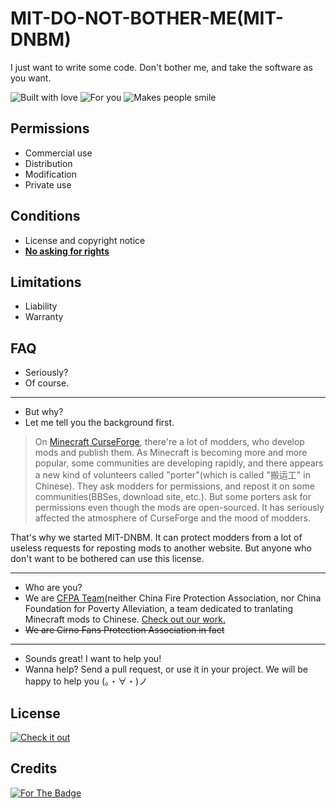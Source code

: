 # MIT-DO-NOT-BOTHER-ME(MIT-DNBM)

I just want to write some code. Don't bother me, and take the software as you want.

![Built with love](https://forthebadge.com/images/badges/built-with-love.svg) ![For you](https://forthebadge.com/images/badges/for-you.svg) ![Makes people smile](https://forthebadge.com/images/badges/makes-people-smile.svg)

## Permissions

- Commercial use
- Distribution
- Modification
- Private use

## Conditions

- License and copyright notice
- [**No asking for rights**](#faq)

## Limitations

- Liability
- Warranty

## FAQ

- Seriously?
- Of course.

---

- But why?
- Let me tell you the background first.

> On [Minecraft CurseForge](https://minecraft.curseforge.com/), there're a lot of modders, who develop mods and publish them. As Minecraft is becoming more and more popular, some communities are developing rapidly, and there appears a new kind of volunteers called "porter"(which is called "搬运工" in Chinese). They ask modders for permissions, and repost it on some communities(BBSes, download site, etc.). But some porters ask for permissions even though the mods are open-sourced. It has seriously affected the atmosphere of CurseForge and the mood of modders.

That's why we started MIT-DNBM. It can protect modders from a lot of useless requests for reposting mods to another website. But anyone who don't want to be bothered can use this license.

---

- Who are you?
- We are [CFPA Team](https://cfpa.team/)(neither China Fire Protection Association, nor China Foundation for Poverty Alleviation, a team dedicated to tranlating Minecraft mods to Chinese. [Check out our work.](https://github.com/CFPAOrg/Minecraft-Mod-Language-Package)
- ~~We are Cirno Fans Protection Association in fact~~

---

- Sounds great! I want to help you!
- Wanna help? Send a pull request, or use it in your project. We will be happy to help you (。・∀・)ノ

## License

[![Check it out](https://forthebadge.com/images/badges/check-it-out.svg)](https://github.com/CFPAOrg/MIT-DO-NOT-BOTHER-ME/blob/master/LICENSE)

## Credits

[![For The Badge](https://forthebadge.com/images/badges/uses-badges.svg)](https://forthebadge.com)
